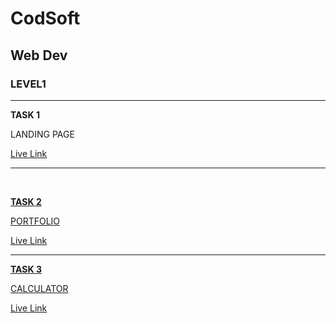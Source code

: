 # CodSoft
## Web Dev

### LEVEL1 

<hr>

**TASK 1**

LANDING PAGE

<a href="https://pritanjan.github.io/portfolio/"> Live Link


<hr>

<br>


**TASK 2**

PORTFOLIO

<a href="https://pritanjan.github.io/Landing-Page/"> Live Link


<hr>

**TASK 3**

CALCULATOR


<a href="https://pritanjan.github.io/Calc/" /> Live Link

